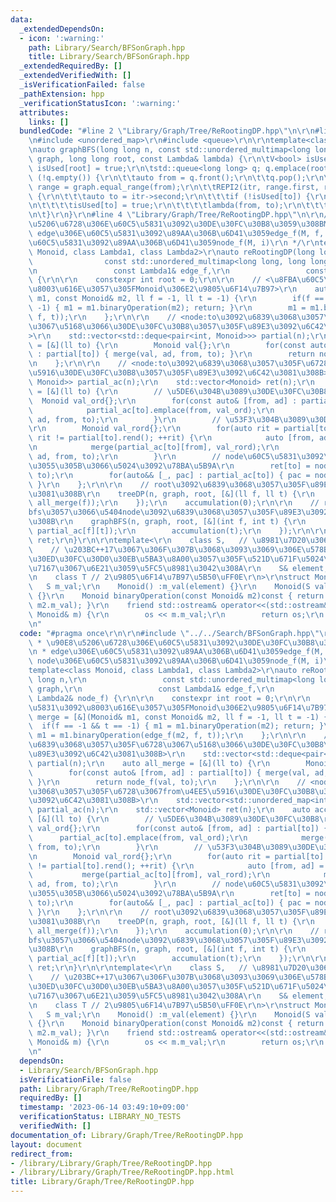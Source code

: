 ```yaml
---
data:
  _extendedDependsOn:
  - icon: ':warning:'
    path: Library/Search/BFSonGraph.hpp
    title: Library/Search/BFSonGraph.hpp
  _extendedRequiredBy: []
  _extendedVerifiedWith: []
  _isVerificationFailed: false
  _pathExtension: hpp
  _verificationStatusIcon: ':warning:'
  attributes:
    links: []
  bundledCode: "#line 2 \"Library/Graph/Tree/ReRootingDP.hpp\"\n\r\n#line 1 \"Library/Search/BFSonGraph.hpp\"\
    \n#include <unordered_map>\r\n#include <queue>\r\n\r\ntemplate<class Lambda>\r\
    \nauto graphBFS(long long n, const std::unordered_multimap<long long, long long>&\
    \ graph, long long root, const Lambda& lambda) {\r\n\tV<bool> isUsed(n, false);\
    \ isUsed[root] = true;\r\n\tstd::queue<long long> q; q.emplace(root);\r\n\twhile\
    \ (!q.empty()) {\r\n\t\tauto from = q.front();\r\n\t\tq.pop();\r\n\r\n\t\tauto\
    \ range = graph.equal_range(from);\r\n\t\tREPI2(itr, range.first, range.second)\
    \ {\r\n\t\t\tauto to = itr->second;\r\n\t\t\tif (!isUsed[to]) {\r\n\t\t\t\tq.emplace(to);\r\
    \n\t\t\t\tisUsed[to] = true;\r\n\t\t\t\tlambda(from, to);\r\n\t\t\t}\r\n\t\t}\r\
    \n\t}\r\n}\r\n#line 4 \"Library/Graph/Tree/ReRootingDP.hpp\"\n\r\n/*\r\n * \u90E8\
    \u5206\u6728\u306E\u60C5\u5831\u3092\u30DE\u30FC\u30B8\u3059\u308BMonoid\r\n *\
    \ edge\u306E\u60C5\u5831\u3092\u89AA\u306B\u6D41\u3059edge_f(M, f, t)\r\n * node\u306E\
    \u60C5\u5831\u3092\u89AA\u306B\u6D41\u3059node_f(M, i)\r\n */\r\ntemplate<class\
    \ Monoid, class Lambda1, class Lambda2>\r\nauto reRootingDP(long long n,\r\n \
    \                const std::unordered_multimap<long long, long long>& graph,\r\
    \n                 const Lambda1& edge_f,\r\n                 const Lambda2& node_f)\
    \ {\r\n\r\n    constexpr int root = 0;\r\n\r\n    // <\u8FBA\u60C5\u5831\u3092\
    \u8003\u616E\u3057\u305FMonoid\u306E2\u9805\u6F14\u7B97>\r\n    auto merge = [&](Monoid&\
    \ m1, const Monoid& m2, ll f = -1, ll t = -1) {\r\n        if(f == -1 && t ==\
    \ -1) { m1 = m1.binaryOperation(m2); return; }\r\n        m1 = m1.binaryOperation(edge_f(m2,\
    \ f, t));\r\n    };\r\n\r\n    // <node:to\u3092\u6839\u3068\u3057\u305F\u6728\
    \u3067\u5168\u3066\u30DE\u30FC\u30B8\u3057\u305F\u89E3\u3092\u6C42\u3081\u308B\
    >\r\n    std::vector<std::deque<pair<int, Monoid>>> partial(n);\r\n    auto all_merge\
    \ = [&](ll to) {\r\n        Monoid val{};\r\n        for(const auto& [from, ad]\
    \ : partial[to]) { merge(val, ad, from, to); }\r\n        return node_f(val, to);\r\
    \n    };\r\n\r\n    // <node:to\u3092\u6839\u3068\u3057\u305F\u6728\u3067from\u4EE5\
    \u5916\u30DE\u30FC\u30B8\u3057\u305F\u89E3\u3092\u6C42\u3081\u308B>\r\n    std::vector<std::unordered_map<int,\
    \ Monoid>> partial_ac(n);\r\n    std::vector<Monoid> ret(n);\r\n    auto accumulation\
    \ = [&](ll to) {\r\n        // \u5DE6\u304B\u3089\u30DE\u30FC\u30B8\r\n      \
    \  Monoid val_ord{};\r\n        for(const auto& [from, ad] : partial[to]) {\r\n\
    \            partial_ac[to].emplace(from, val_ord);\r\n            merge(val_ord,\
    \ ad, from, to);\r\n        }\r\n        // \u53F3\u304B\u3089\u30DE\u30FC\u30B8\
    \r\n        Monoid val_rord{};\r\n        for(auto rit = partial[to].rbegin();\
    \ rit != partial[to].rend(); ++rit) {\r\n            auto [from, ad] = *rit;\r\
    \n            merge(partial_ac[to][from], val_rord);\r\n            merge(val_rord,\
    \ ad, from, to);\r\n        }\r\n        // node\u60C5\u5831\u3092\u53CD\u6620\
    \u3055\u305B\u3066\u5024\u3092\u78BA\u5B9A\r\n        ret[to] = node_f(val_ord,\
    \ to);\r\n        for(auto&& [_, pac] : partial_ac[to]) { pac = node_f(pac, to);\
    \ }\r\n    };\r\n\r\n    // root\u3092\u6839\u3068\u3057\u305F\u89E3\u3092\u6C42\
    \u3081\u308B\r\n    treeDP(n, graph, root, [&](ll f, ll t) {\r\n        partial[t].emplace_back(f,\
    \ all_merge(f));\r\n    });\r\n    accumulation(0);\r\n\r\n    // root\u304B\u3089\
    bfs\u3057\u3066\u5404node\u3092\u6839\u3068\u3057\u305F\u89E3\u3092\u6C42\u3081\
    \u308B\r\n    graphBFS(n, graph, root, [&](int f, int t) {\r\n        partial[t].emplace_back(f,\
    \ partial_ac[f][t]);\r\n        accumulation(t);\r\n    });\r\n\r\n    return\
    \ ret;\r\n}\r\n\r\ntemplate<\r\n    class S,   // \u8981\u7D20\u306E\u578B\r\n\
    \    // \u203BC++17\u3067\u306F\u307B\u3068\u3093\u3069\u306E\u578B\u3092\u30B0\
    \u30ED\u30FC\u30D0\u30EB\u5BA3\u8A00\u3057\u305F\u521D\u671F\u5024\u3092\u53C2\
    \u7167\u3067\u6E21\u3059\u5FC5\u8981\u3042\u308A\r\n    S& element, // \u5143\r\
    \n    class T // 2\u9805\u6F14\u7B97\u5B50\uFF0E\r\n>\r\nstruct Monoid {\r\n \
    \   S m_val;\r\n    Monoid() :m_val(element) {}\r\n    Monoid(S val) :m_val(val)\
    \ {}\r\n    Monoid binaryOperation(const Monoid& m2)const { return T()(m_val,\
    \ m2.m_val); }\r\n    friend std::ostream& operator<<(std::ostream& os, const\
    \ Monoid& m) {\r\n        os << m.m_val;\r\n        return os;\r\n    }\r\n};\r\
    \n"
  code: "#pragma once\r\n\r\n#include \"../../Search/BFSonGraph.hpp\"\r\n\r\n/*\r\n\
    \ * \u90E8\u5206\u6728\u306E\u60C5\u5831\u3092\u30DE\u30FC\u30B8\u3059\u308BMonoid\r\
    \n * edge\u306E\u60C5\u5831\u3092\u89AA\u306B\u6D41\u3059edge_f(M, f, t)\r\n *\
    \ node\u306E\u60C5\u5831\u3092\u89AA\u306B\u6D41\u3059node_f(M, i)\r\n */\r\n\
    template<class Monoid, class Lambda1, class Lambda2>\r\nauto reRootingDP(long\
    \ long n,\r\n                 const std::unordered_multimap<long long, long long>&\
    \ graph,\r\n                 const Lambda1& edge_f,\r\n                 const\
    \ Lambda2& node_f) {\r\n\r\n    constexpr int root = 0;\r\n\r\n    // <\u8FBA\u60C5\
    \u5831\u3092\u8003\u616E\u3057\u305FMonoid\u306E2\u9805\u6F14\u7B97>\r\n    auto\
    \ merge = [&](Monoid& m1, const Monoid& m2, ll f = -1, ll t = -1) {\r\n      \
    \  if(f == -1 && t == -1) { m1 = m1.binaryOperation(m2); return; }\r\n       \
    \ m1 = m1.binaryOperation(edge_f(m2, f, t));\r\n    };\r\n\r\n    // <node:to\u3092\
    \u6839\u3068\u3057\u305F\u6728\u3067\u5168\u3066\u30DE\u30FC\u30B8\u3057\u305F\
    \u89E3\u3092\u6C42\u3081\u308B>\r\n    std::vector<std::deque<pair<int, Monoid>>>\
    \ partial(n);\r\n    auto all_merge = [&](ll to) {\r\n        Monoid val{};\r\n\
    \        for(const auto& [from, ad] : partial[to]) { merge(val, ad, from, to);\
    \ }\r\n        return node_f(val, to);\r\n    };\r\n\r\n    // <node:to\u3092\u6839\
    \u3068\u3057\u305F\u6728\u3067from\u4EE5\u5916\u30DE\u30FC\u30B8\u3057\u305F\u89E3\
    \u3092\u6C42\u3081\u308B>\r\n    std::vector<std::unordered_map<int, Monoid>>\
    \ partial_ac(n);\r\n    std::vector<Monoid> ret(n);\r\n    auto accumulation =\
    \ [&](ll to) {\r\n        // \u5DE6\u304B\u3089\u30DE\u30FC\u30B8\r\n        Monoid\
    \ val_ord{};\r\n        for(const auto& [from, ad] : partial[to]) {\r\n      \
    \      partial_ac[to].emplace(from, val_ord);\r\n            merge(val_ord, ad,\
    \ from, to);\r\n        }\r\n        // \u53F3\u304B\u3089\u30DE\u30FC\u30B8\r\
    \n        Monoid val_rord{};\r\n        for(auto rit = partial[to].rbegin(); rit\
    \ != partial[to].rend(); ++rit) {\r\n            auto [from, ad] = *rit;\r\n \
    \           merge(partial_ac[to][from], val_rord);\r\n            merge(val_rord,\
    \ ad, from, to);\r\n        }\r\n        // node\u60C5\u5831\u3092\u53CD\u6620\
    \u3055\u305B\u3066\u5024\u3092\u78BA\u5B9A\r\n        ret[to] = node_f(val_ord,\
    \ to);\r\n        for(auto&& [_, pac] : partial_ac[to]) { pac = node_f(pac, to);\
    \ }\r\n    };\r\n\r\n    // root\u3092\u6839\u3068\u3057\u305F\u89E3\u3092\u6C42\
    \u3081\u308B\r\n    treeDP(n, graph, root, [&](ll f, ll t) {\r\n        partial[t].emplace_back(f,\
    \ all_merge(f));\r\n    });\r\n    accumulation(0);\r\n\r\n    // root\u304B\u3089\
    bfs\u3057\u3066\u5404node\u3092\u6839\u3068\u3057\u305F\u89E3\u3092\u6C42\u3081\
    \u308B\r\n    graphBFS(n, graph, root, [&](int f, int t) {\r\n        partial[t].emplace_back(f,\
    \ partial_ac[f][t]);\r\n        accumulation(t);\r\n    });\r\n\r\n    return\
    \ ret;\r\n}\r\n\r\ntemplate<\r\n    class S,   // \u8981\u7D20\u306E\u578B\r\n\
    \    // \u203BC++17\u3067\u306F\u307B\u3068\u3093\u3069\u306E\u578B\u3092\u30B0\
    \u30ED\u30FC\u30D0\u30EB\u5BA3\u8A00\u3057\u305F\u521D\u671F\u5024\u3092\u53C2\
    \u7167\u3067\u6E21\u3059\u5FC5\u8981\u3042\u308A\r\n    S& element, // \u5143\r\
    \n    class T // 2\u9805\u6F14\u7B97\u5B50\uFF0E\r\n>\r\nstruct Monoid {\r\n \
    \   S m_val;\r\n    Monoid() :m_val(element) {}\r\n    Monoid(S val) :m_val(val)\
    \ {}\r\n    Monoid binaryOperation(const Monoid& m2)const { return T()(m_val,\
    \ m2.m_val); }\r\n    friend std::ostream& operator<<(std::ostream& os, const\
    \ Monoid& m) {\r\n        os << m.m_val;\r\n        return os;\r\n    }\r\n};\r\
    \n"
  dependsOn:
  - Library/Search/BFSonGraph.hpp
  isVerificationFile: false
  path: Library/Graph/Tree/ReRootingDP.hpp
  requiredBy: []
  timestamp: '2023-06-14 03:49:10+09:00'
  verificationStatus: LIBRARY_NO_TESTS
  verifiedWith: []
documentation_of: Library/Graph/Tree/ReRootingDP.hpp
layout: document
redirect_from:
- /library/Library/Graph/Tree/ReRootingDP.hpp
- /library/Library/Graph/Tree/ReRootingDP.hpp.html
title: Library/Graph/Tree/ReRootingDP.hpp
---
```

